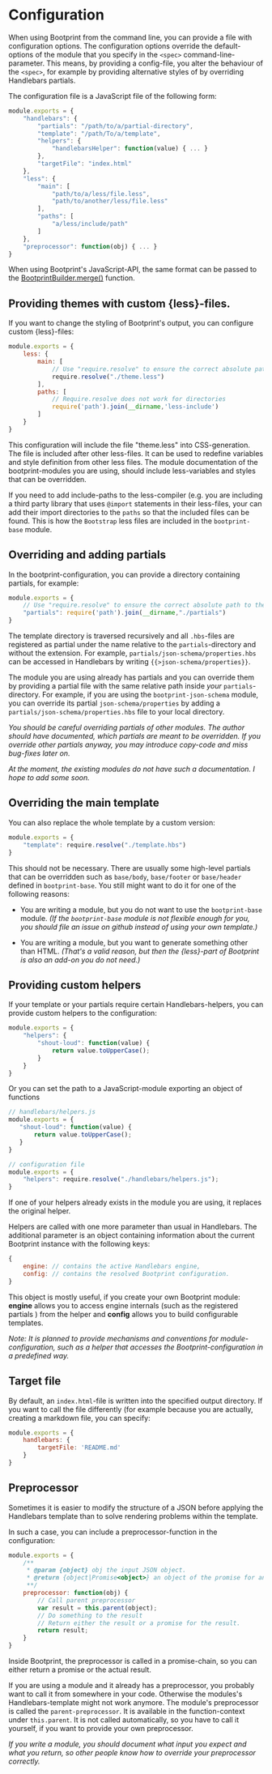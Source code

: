 # Configuration


When using Bootprint from the command line, you can provide a file with configuration options. The configuration options override the default-options of the module that you specify in the `<spec>` command-line-parameter. This means, by providing a config-file, you alter the behaviour of the `<spec>`, for example by providing alternative styles of by overriding Handlebars partials.

The configuration file is a JavaScript file of the following form:

```js
module.exports = {
    "handlebars": {
        "partials": "/path/to/a/partial-directory",
        "template": "/path/To/a/template",
        "helpers": {
            "handlebarsHelper": function(value) { ... }
        },
        "targetFile": "index.html"
    },
    "less": {
        "main": [
            "path/to/a/less/file.less",
            "path/to/another/less/file.less"
        ],
        "paths": [
            "a/less/include/path"
        ]
    },
    "preprocessor": function(obj) { ... }
}
```

When using Bootprint's JavaScript-API, the same format can be passed to
the [BootprintBuilder.merge()](api.md#BootprintBuilder#merge) function.

## Providing themes with custom {less}-files.

If you want to change the styling of Bootprint's output, you can configure custom {less}-files:

```js
module.exports = {
    less: {
        main: [
            // Use "require.resolve" to ensure the correct absolute path to the directory.
            require.resolve("./theme.less")
        ],
        paths: [
            // Require.resolve does not work for directories
            require('path').join(__dirname,'less-include')
        ]
    }
}
```

This configuration will include the file "theme.less" into CSS-generation. The file is included
after other less-files. It can be used to redefine variables and style definition from other
less files. The module documentation of the bootprint-modules you are using, should include
less-variables and styles that can be overridden.

If you need to add include-paths to the less-compiler (e.g. you are including a third party library
that uses `@import` statements in their less-files, your can add their import directories
to the `paths` so that the included files can be found. This is how the `Bootstrap` less files are
included in the `bootprint-base` module.

## Overriding and adding partials

In the bootprint-configuration, you can provide a directory containing partials, for example: 

```js
module.exports = {
    // Use "require.resolve" to ensure the correct absolute path to the directory.
    "partials": require('path').join(__dirname,"./partials")
}

```

The template directory is traversed recursively and all `.hbs`-files are registered as partial under the name relative to the `partials`-directory and without the extension. For example, `partials/json-schema/properties.hbs` can be accessed in Handlebars by writing `{{>json-schema/properties}}`.

The module you are using already has partials and you can override them by providing a partial file with the same relative path inside *your* `partials`-directory. For example, if you are using the `bootprint-json-schema` module, you can override its partial `json-schema/properties` by adding a `partials/json-schema/properties.hbs` file to your local directory.

*You should be careful overriding partials of other modules. The author should have documented, which partials are meant to be overridden. If you override other partials anyway, you may introduce copy-code and miss bug-fixes later on.* 

*At the moment, the existing modules do not have such a documentation. I hope to add some soon.* 


## Overriding the main template

You can also replace the whole template by a custom version:

```js
module.exports = {
    "template": require.resolve("./template.hbs")
}
```
This should not be necessary. There are usually some high-level partials that can be overridden such as `base/body`, `base/footer` or `base/header` defined in `bootprint-base`.
You still might want to do it for one of the following reasons:

* You are writing a module, but you do not want to use the `bootprint-base` module. *(If the `bootprint-base` module is not flexible enough for you, you should file an issue on github instead of using your own template.)*

* You are writing a module, but you want to generate something other than HTML. *(That's a valid reason, but then the {less}-part of Bootprint is also an add-on you do not need.)* 



## Providing custom helpers

If your template or your partials require certain Handlebars-helpers, you can
provide custom helpers to the configuration:

```js
module.exports = {
    "helpers": {
        "shout-loud": function(value) {
            return value.toUpperCase();
        }
    }
}
```

Or you can set the path to a JavaScript-module exporting an object of functions

```js
// handlebars/helpers.js
module.exports = {
   "shout-loud": function(value) {
       return value.toUpperCase();
   } 
}

// configuration file
module.exports = {
    "helpers": require.resolve("./handlebars/helpers.js");
}
```

If one of your helpers already exists in the module you are using, it replaces the original helper.

Helpers are called with one more parameter than usual in Handlebars. The additional
parameter is an object containing information about the current Bootprint instance with the following keys:

```js
{
    engine: // contains the active Handlebars engine,
    config: // contains the resolved Bootprint configuration.
}
```

This object is mostly useful, if you create your own Bootprint module: 
 **engine** allows you to access engine internals (such as the registered partials ) from the helper and **config** allows you to build configurable templates.

*Note: It is planned to provide mechanisms and conventions for module-configuration, such as a helper that accesses the Bootprint-configuration in a predefined way.*

## Target file

By default, an `index.html`-file is written into the specified output directory.
If you want to call the file differently (for example because you are actually,
creating a markdown file, you can specify:

```js
module.exports = {
    handlebars: {
        targetFile: 'README.md'
    }
}
```

## Preprocessor

Sometimes it is easier to modify the structure of a JSON before applying the Handlebars template than to solve rendering problems within the template. 

In such a case, you can include a preprocessor-function in the configuration:

```js
module.exports = {
    /**
     * @param {object} obj the input JSON object.
     * @return {object|Promise<object>} an object of the promise for an object
     **/
    preprocessor: function(obj) {
        // Call parent preprocessor
        var result = this.parent(object);
        // Do something to the result
        // Return either the result or a promise for the result.
        return result;
    }
}
```

Inside Bootprint, the preprocessor is called in a promise-chain, so you can either return a promise or the actual result.

If you are using a module and it already has a preprocessor, you probably want to call it from somewhere in your code.
Otherwise the modules's Handlebars-template might not work anymore. The module's preprocessor
is called the `parent-preprocessor`. It is available in the function-context under `this.parent`. It is not called
automatically, so you have to call it yourself, if you want to provide your own preprocessor.

*If you write a module, you should document what input you expect and what you return, so other people know how to override
your preprocessor correctly.*







